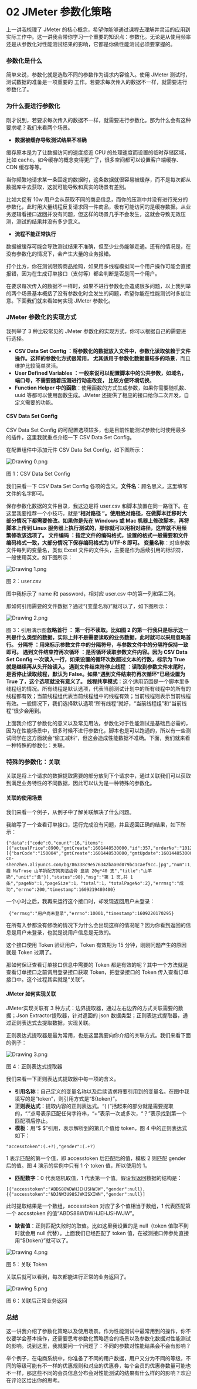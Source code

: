 # 02 JMeter 参数化策略

上一讲我梳理了 JMeter 的核心概念，希望你能够通过课程去理解并灵活的应用到实际工作中。这一讲我会带你学习一个重要的知识点：参数化。无论是从使用频率还是从参数化对性能测试结果的影响，它都是你做性能测试必须要掌握的。

### 参数化是什么

简单来说，参数化就是选取不同的参数作为请求内容输入。使用 JMeter 测试时，测试数据的准备是一项重要的 工作。若要求每次传入的数据不一样，就需要进行参数化了。

### 为什么要进行参数化

刚才说到，若要求每次传入的数据不一样，就需要进行参数化。那为什么会有这种要求呢？我们来看两个场景。

- **数据被缓存导致测试结果不准确**

缓存原本是为了让数据访问的速度接近 CPU 的处理速度而设置的临时存储区域，比如 cache。如今缓存的概念变得更广了，很多空间都可以设置客户端缓存、CDN 缓存等等。

当你频繁地请求某一条固定的数据时，这条数据就很容易被缓存，而不是每次都从数据库中去获取，这就可能导致和真实的场景有差别。

比如大促有 10w 用户会从获取不同的商品信息，而你的压测中并没有进行充分的参数化，此时用大量线程反复请求同一件商品，极有可能访问的是缓存数据。从业务逻辑看接口返回并没有问题，但这样的场景几乎不会发生，这就会导致无效压测，测试的结果并没有多少意义。

- **流程不能正常执行**

数据被缓存可能会导致测试结果不准确，但至少业务能够走通。还有的情况是，在没有参数化的情况下，会产生大量的业务报错。

打个比方，你在测试限购商品抢购，如果用多线程模拟同一个用户操作可能会直接报错，因为在生成订单接口（支付等）都会判断是否是同一个用户。

在要求每次传入的数据不一样时，如果不进行参数化会造成很多问题，以上我列举的两个场景基本概括了没有参数化时会发生的问题，希望你能在性能测试时多加注意。下面我们就来看如何实现 JMeter 参数化。

### JMeter 参数化的实现方式

我列举了 3 种比较常见的 JMeter 参数化的实现方式，你可以根据自己的需要进行选择。

- **CSV Data Set Config **：将参数化的数据放入文件中，参数化读取依赖于文件操作。这样的参数化方式很常用，** 尤其适用于参数化数据量较多的场景**，而且维护比较简单灵活。
- **User Defined Variables **：一般来说可以配置脚本中的公共参数，如域名，端口号，不需要随着压测进行动态改变，** 比较方便环境切换**。
- **Function Helper 中的函数**：使用函数的方式生成参数，如果你需要随机数、uuid 等都可以使用函数生成。JMeter 还提供了相应的接口给你二次开发，自定义需要的功能。

#### CSV Data Set Config

CSV Data Set Config 的可配置选项较多，也是目前性能测试参数化时使用最多的插件，这里我就重点介绍一下 CSV Data Set Config。

在配置组件中添加元件 CSV Data Set Config，如下图所示：

![Drawing 0.png](assets/Ciqc1F_7uM2AMFOoAAFcsKt5GDc012.png)

图 1：CSV Data Set Config

我们来看一下 CSV Data Set Config 各项的含义。**文件名**：顾名思义，这里填写文件的名字即可。

保存参数化数据的文件目录，我这边是将 user.csv 和脚本放置在同一路径下。在这里我要推荐一个小技巧，就是“**相对路径 **”。使用绝对路径，在做脚本迁移时大部分情况下都需要修改。如果你是先在 Windows 或 Mac 机器上修改脚本，再将脚本上传到 Linux 服务器上执行测试的，那你就可以用相对路径，这样就不用频繁修改该选项了。** 文件编码 **：指定文件的编码格式，设置的格式一般需要和文件编码格式一致，大部分情况下保存编码格式为 UTF-8 即可。** 变量名称**：对应参数文件每列的变量名，类似 Excel 文件的文件头，主要是作为后续引用的标识符，一般使用英文。如下图所示：

![Drawing 1.png](assets/CgqCHl_7uN-ALfhLAADCt_4kBrI773.png)

图 2：user.csv

图中我标示了 name 和 password，相对应 user.csv 中的第一列和第二列。

那如何引用需要的文件数据？通过“{变量名称}”就可以了，如下图所示：

![Drawing 2.png](assets/Ciqc1F_7uOaACU7pAACyoK2kugg837.png)

图 3：引用演示图**忽略首行 **： 第一行不读取。比如图 2 的第一行我只是标示这一列是什么类型的数据，实际上并不是需要读取的业务数据，此时就可以采用忽略首行。** 分隔符 **：用来标示参数文件中的分隔符号，与参数文件中的分隔符保持一致即可。** 遇到文件结束符再次循环 **：是否循环读取参数文件内容。因为 CSV Data Set Config 一次读入一行，如果设置的循环次数超过文本的行数，标示为 True 就是继续再从头开始读入。** 遇到文件结束符停止线程 **：读取到参数文件末尾时，是否停止读取线程，默认为 False。如果“遇到文件结束符再次循环”已经设置为 True 了，这个选项就没有意义了。** 线程共享模式**：这个适用范围是一个脚本里多线程组的情况。所有线程是默认选项，代表当前测试计划中的所有线程中的所有的线程都有效；当前线程组代表当前线程组中的线程有效；当前线程则表示当前线程有效。一般情况下，我们选择默认选项“所有线程”就好，“当前线程组”和“当前线程”很少会用到。

上面我介绍了参数化的意义以及常见用法，参数化对于性能测试是基础且必需的，因为在性能场景中，很多时候不进行参数化，脚本也是可以跑通的，所以有一些测试同学在这方面就会“偷工减料”，但这会造成性能数据不准确。下面，我们就来看一种特殊的参数化：关联。

### 特殊的参数化：关联

关联是将上个请求的数据提取需要的部分放到下个请求中，通过关联我们可以获取到满足业务特性的不同数据，因此可以认为是一种特殊的参数化。

#### 关联的使用场景

我们来看一个例子，从例子中了解关联解决了什么问题。

我编写了一个查看订单接口，运行完成没有问题，并且返回正确的结果，如下所示：

```
{"data":{"code":0,"count":16,"items":[{"actualPrice":8900,"gmtCreate":1601448530000,"id":357,"orderNo":"1012020091448501002","skuList":[{"barCode":"150004","gmtCreate":1601448530000,"gmtUpdate":1601448530000,"id":389,"img":"https://demo.oss-cn-shenzhen.aliyuncs.com/bg/86338c9e576342baa0d079bc1caef9cc.jpg","num":1,"orderId":357,"orderNo":"1012020091448501002","originalPrice":10690,"price":8900,"skuId":2777,"spuId":1236771,"spuTitle":"昵趣 NaTruse 山羊奶配方狗狗洁齿骨 盒装 20g*40 支","title":"山羊奶","unit":"盒"}],"status":90},"msg":"第 1 页,共 1 条","pageNo":1,"pageSize":1，"total":1，"totalPageNo":2},"errmsg":"成功","errno":200,"timestamp":1609219480400}

```

一个小时之后，我再来运行这个接口时，却发现返回用户未登录：

```
 {"errmsg":"用户尚未登录","errno":10001,"timestamp":1609220170295}

```

在所有入参都没有修改的情况下为什么会出现这样的情况呢？因为你看到返回的信息是用户未登录，也就是说用户信息是无效的。

这个接口使用 Token 验证用户，Token 有效期为 15 分钟，刚刚问题产生的原因就是 Token 过期了。

那如何保证查看订单接口信息中需要的 Token 都是有效的呢？其中一个方法就是查看订单接口之前调用登录接口获取 Token，把登录接口的 Token 传入查看订单接口中。这个过程其实就是“关联”。

#### JMeter 如何实现关联

JMeter实现关联有 3 种方式：边界提取器，通过左右边界的方式关联需要的数据；Json Extractor提取器，针对返回的 json 数据类型；正则表达式提取器，通过正则表达式去提取数据，实现关联。

正则表达式提取器是最为常用，也是这里我要向你介绍的关联方式。我们来看下面的例子：

![Drawing 3.png](assets/Cip5yF_7uPGATVcpAABwbh3j2xc538.png)

图 4：正则表达式提取器

我们来看一下正则表达式提取器中每一项的含义。

- **引用名称**：自己定义的变量名称以及后续请求将要引用到的变量名。在图中我填写的是“token”，则引用方式是“${token}”。
- **正则表达式**：提取内容的正则表达式。“( )”括起来的部分就是需要提取的，“.”点号表示匹配任何字符串，“+”表示一次或多次，“？”表示找到第一个匹配项后停止。
- **模板**：用“$ $”引用，表示解析到的第几个值给 token，图 4 中的正则表达式如下：

```
"accesstoken":(.+?),"gender":(.+?)

```

$1$ 表示匹配的第一个值，即 accesstoken 后匹配后的值，模板 $2$ 则匹配 gender 后的值。图 4 演示的实例中只有 1 个 token 值，所以使用的 $1$。

- **匹配数字**：0 代表随机取值，1 代表第一个值。假设我返回数据的结构是：

```
[{"accesstoken":"ABDS88WDWHJEHJSHWJW","gender":null},{{"accesstoken":"NDJNW3U98SJWKISXIWN","gender":null}]

```

此时提取结果是一个数组，accesstoken 对应了多个值相当于数组，1 代表匹配第一个 accsstoken 的值“ABDS88WDWHJEHJSHWJW”。

- **缺省值**：正则匹配失败时的取值。比如这里我设置的是 null（token 值取不到时就会用 null 代替）。上面我们已经匹配了 token 值，在被测接口传参处直接用“${token}”就可以了。

![Drawing 4.png](assets/CgpVE1_7uPyAFTS7AAAim7aU0H8431.png)

图 5：关联 Token

关联后就可以看到，每次都能进行正常的业务返回了。

![Drawing 5.png](assets/CgpVE1_7uQWAYQQjAAIhTkpdTuc704.png)

图 6：关联后正常业务返回

### 总结

这一讲我介绍了参数化策略以及使用场景。作为性能测试中最常用到的操作，你不仅要学会基本操作，还需要思考参数化策略适合的场景以及参数化数据对性能测试的影响。说到这里，我就要问一个问题了：不同的参数对性能结果会不会有影响？

举个例子，在电商系统中，你准备了不同的用户数据，用户又分为不同的等级，不同的等级可能有不一样的优惠规则和对应的优惠券，每个会员的优惠券数量可能也不一样，那这些不同的会员信息分布会对性能测试的结果有什么样的的影响？欢迎在评论区给出你的思考。
